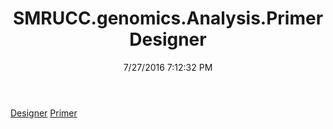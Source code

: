 ﻿---
title: SMRUCC.genomics.Analysis.PrimerDesigner
date: 7/27/2016 7:12:32 PM
---

[Designer](T-SMRUCC.genomics.Analysis.PrimerDesigner.Designer.html)
[Primer](T-SMRUCC.genomics.Analysis.PrimerDesigner.Primer.html)
